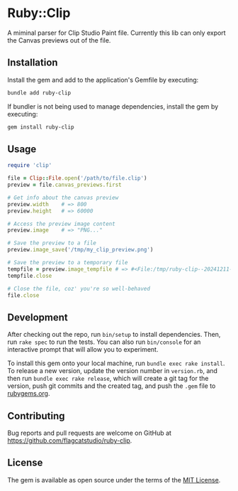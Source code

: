 # Ruby::Clip

A miminal parser for Clip Studio Paint file. Currently this lib can only export
the Canvas previews out of the file.

## Installation

Install the gem and add to the application's Gemfile by executing:

```bash
bundle add ruby-clip
```

If bundler is not being used to manage dependencies, install the gem by executing:

```bash
gem install ruby-clip
```

## Usage

``` ruby
require 'clip'

file = Clip::File.open('/path/to/file.clip')
preview = file.canvas_previews.first

# Get info about the canvas preview
preview.width    # => 800
preview.height   # => 60000

# Access the preview image content
preview.image    # => "PNG..."

# Save the preview to a file
preview.image_save('/tmp/my_clip_preview.png')

# Save the preview to a temporary file
tempfile = preview.image_tempfile # => #<File:/tmp/ruby-clip--20241211-276516-hunc5h.png>
tempfile.close

# Close the file, coz' you're so well-behaved
file.close
```

## Development

After checking out the repo, run `bin/setup` to install dependencies. Then, run `rake spec` to run the tests. You can also run `bin/console` for an interactive prompt that will allow you to experiment.

To install this gem onto your local machine, run `bundle exec rake install`. To release a new version, update the version number in `version.rb`, and then run `bundle exec rake release`, which will create a git tag for the version, push git commits and the created tag, and push the `.gem` file to [rubygems.org](https://rubygems.org).

## Contributing

Bug reports and pull requests are welcome on GitHub at
https://github.com/flagcatstudio/ruby-clip.

## License

The gem is available as open source under the terms of the [MIT License](https://opensource.org/licenses/MIT).
